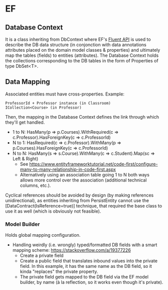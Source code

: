# EF

## Database Context

It is a class inheriting from DbContext where EF's [Fluent API](https://docs.microsoft.com/en-us/ef/ef6/modeling/code-first/fluent/types-and-properties) is used to describe the DB data structure (in conjonction with data annotations attributes placed on the domain model classes & properties) and ultimately map the tables (fields) to entities (attributes).
The Database Context holds the collections corresponding to the DB tables in the form of Properties of type DbSet&lt;T&gt;.

## Data Mapping

Associated entities must have cross-properties.
Example:

    ProfessorId + Professor instance (in Classroom)
    ICollection<Course> (in Professor)

Then, the mapping in the Database Context defines the link through which they'll get handled.

* 1 to N: HasMany(p => p.Courses).WithRequired(c => c.Professor).HasForeignKey(c => c.ProfessorId)
* N to 1: HasRequired(c => c.Professor).WithMany(p => p.Courses).HasForeignKey(c => c.ProfessorId)
* N to N: HasMany(s => s.Course).WithMany(c => c.Student).Map(sc => Left & Right)
  * See <https://www.entityframeworktutorial.net/code-first/configure-many-to-many-relationship-in-code-first.aspx>
  * Alternatively using an association table going 1 to N both ways allows more control over the association (additional technical columns, etc.).

Cyclical references should be avoided by design (by making references unidirectional), as entities inheriting from PersistEntity cannot use the [DataContract(IsReference=true)] technique, that required the base class to use it as well (which is obviously not feasible).

### Model Builder

Holds global mapping configuration.

* Handling weirdly (i.e. wrongly) typed/formatted DB fields with a smart mapping scheme: <https://stackoverflow.com/a/19377226>
  * Create a private field
  * Create a public field that translates inbound values into the private field. In this example, it has the same name as the DB field, so it kinda "replaces" the private property.
  * The private field gets mapped to the DB field via the EF model builder, by name (à la reflection, so it works even though it's private).
